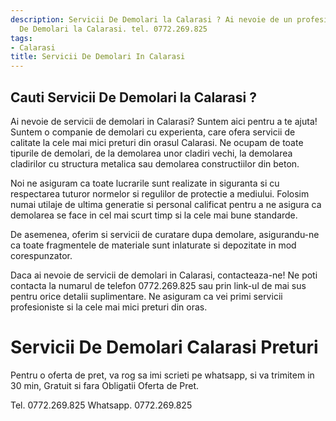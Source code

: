 ```yaml
---
description: Servicii De Demolari la Calarasi ? Ai nevoie de un profesionist in Servicii
  De Demolari la Calarasi. tel. 0772.269.825
tags:
- Calarasi
title: Servicii De Demolari In Calarasi
---
```



## Cauti Servicii De Demolari la Calarasi ?


Ai nevoie de servicii de demolari in Calarasi? Suntem aici pentru a te ajuta! Suntem o companie de demolari cu experienta, care ofera servicii de calitate la cele mai mici preturi din orasul Calarasi. Ne ocupam de toate tipurile de demolari, de la demolarea unor cladiri vechi, la demolarea cladirilor cu structura metalica sau demolarea constructiilor din beton. 

Noi ne asiguram ca toate lucrarile sunt realizate in siguranta si cu respectarea tuturor normelor si regulilor de protectie a mediului. Folosim numai utilaje de ultima generatie si personal calificat pentru a ne asigura ca demolarea se face in cel mai scurt timp si la cele mai bune standarde. 

De asemenea, oferim si servicii de curatare dupa demolare, asigurandu-ne ca toate fragmentele de materiale sunt inlaturate si depozitate in mod corespunzator. 

Daca ai nevoie de servicii de demolari in Calarasi, contacteaza-ne! Ne poti contacta la numarul de telefon 0772.269.825 sau prin link-ul de mai sus pentru orice detalii suplimentare. Ne asiguram ca vei primi servicii profesioniste si la cele mai mici preturi din oras.

# Servicii De Demolari Calarasi Preturi
Pentru o oferta de pret, va rog sa imi scrieti pe whatsapp, si va trimitem in 30 min, Gratuit si fara Obligatii Oferta de Pret.

Tel. 0772.269.825
Whatsapp. 0772.269.825